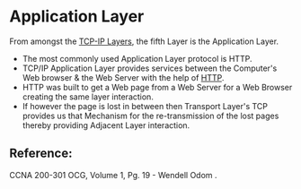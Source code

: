 # Application Layer

From amongst the [TCP-IP Layers](https://app.gitbook.com/@mudassirs46/s/network-fundamentals/~/drafts/-MRZ4cjfS8UXyANv_uLC/tcp-ip-layers), the fifth Layer is the Application Layer.

* The most commonly used Application Layer protocol is HTTP.
* TCP/IP Application Layer provides services between the Computer's Web browser & the Web Server with the help of [HTTP](https://app.gitbook.com/@mudassirs46/s/network-fundamentals/~/drafts/-MRZ4cjfS8UXyANv_uLC/http-hyper-text-transfer-protocol).
* HTTP was built to get a  Web page from a Web Server for a Web Browser creating the same layer interaction.
* If however the page is lost in between then Transport Layer's TCP provides us that Mechanism for the re-transmission of the lost pages thereby providing Adjacent Layer interaction.

## Reference:

CCNA 200-301 OCG, Volume 1, Pg. 19 - Wendell Odom .


